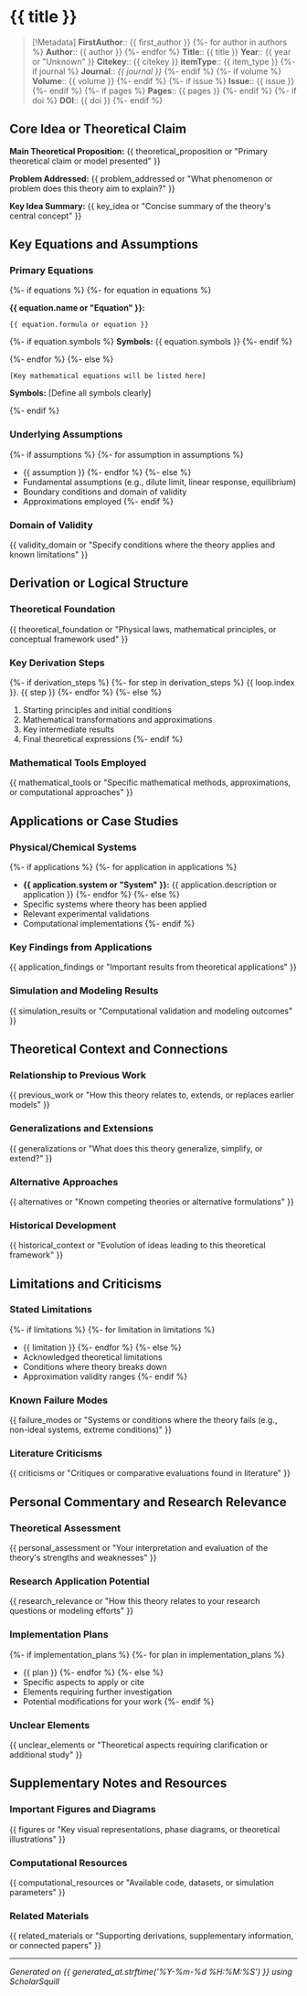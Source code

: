 # {{ title }}

> [!Metadata]
> **FirstAuthor**:: {{ first_author }}
{%- for author in authors %}
> **Author**:: {{ author }}
{%- endfor %}
> **Title**:: {{ title }}
> **Year**:: {{ year or "Unknown" }}
> **Citekey**:: {{ citekey }}
> **itemType**:: {{ item_type }}
{%- if journal %}
> **Journal**:: *{{ journal }}*
{%- endif %}
{%- if volume %}
> **Volume**:: {{ volume }}
{%- endif %}
{%- if issue %}
> **Issue**:: {{ issue }}
{%- endif %}
{%- if pages %}
> **Pages**:: {{ pages }}
{%- endif %}
{%- if doi %}
> **DOI**:: {{ doi }}
{%- endif %}

## Core Idea or Theoretical Claim

**Main Theoretical Proposition:** {{ theoretical_proposition or "Primary theoretical claim or model presented" }}

**Problem Addressed:** {{ problem_addressed or "What phenomenon or problem does this theory aim to explain?" }}

**Key Idea Summary:** {{ key_idea or "Concise summary of the theory's central concept" }}

## Key Equations and Assumptions

### Primary Equations
{%- if equations %}
{%- for equation in equations %}

**{{ equation.name or "Equation" }}:**
```
{{ equation.formula or equation }}
```
{%- if equation.symbols %}
**Symbols:** {{ equation.symbols }}
{%- endif %}

{%- endfor %}
{%- else %}

```
[Key mathematical equations will be listed here]
```
**Symbols:** [Define all symbols clearly]

{%- endif %}

### Underlying Assumptions
{%- if assumptions %}
{%- for assumption in assumptions %}
- {{ assumption }}
{%- endfor %}
{%- else %}
- Fundamental assumptions (e.g., dilute limit, linear response, equilibrium)
- Boundary conditions and domain of validity
- Approximations employed
{%- endif %}

### Domain of Validity
{{ validity_domain or "Specify conditions where the theory applies and known limitations" }}

## Derivation or Logical Structure

### Theoretical Foundation
{{ theoretical_foundation or "Physical laws, mathematical principles, or conceptual framework used" }}

### Key Derivation Steps
{%- if derivation_steps %}
{%- for step in derivation_steps %}
{{ loop.index }}. {{ step }}
{%- endfor %}
{%- else %}
1. Starting principles and initial conditions
2. Mathematical transformations and approximations
3. Key intermediate results
4. Final theoretical expressions
{%- endif %}

### Mathematical Tools Employed
{{ mathematical_tools or "Specific mathematical methods, approximations, or computational approaches" }}

## Applications or Case Studies

### Physical/Chemical Systems
{%- if applications %}
{%- for application in applications %}
- **{{ application.system or "System" }}:** {{ application.description or application }}
{%- endfor %}
{%- else %}
- Specific systems where theory has been applied
- Relevant experimental validations
- Computational implementations
{%- endif %}

### Key Findings from Applications
{{ application_findings or "Important results from theoretical applications" }}

### Simulation and Modeling Results
{{ simulation_results or "Computational validation and modeling outcomes" }}

## Theoretical Context and Connections

### Relationship to Previous Work
{{ previous_work or "How this theory relates to, extends, or replaces earlier models" }}

### Generalizations and Extensions
{{ generalizations or "What does this theory generalize, simplify, or extend?" }}

### Alternative Approaches
{{ alternatives or "Known competing theories or alternative formulations" }}

### Historical Development
{{ historical_context or "Evolution of ideas leading to this theoretical framework" }}

## Limitations and Criticisms

### Stated Limitations
{%- if limitations %}
{%- for limitation in limitations %}
- {{ limitation }}
{%- endfor %}
{%- else %}
- Acknowledged theoretical limitations
- Conditions where theory breaks down
- Approximation validity ranges
{%- endif %}

### Known Failure Modes
{{ failure_modes or "Systems or conditions where the theory fails (e.g., non-ideal systems, extreme conditions)" }}

### Literature Criticisms
{{ criticisms or "Critiques or comparative evaluations found in literature" }}

## Personal Commentary and Research Relevance

### Theoretical Assessment
{{ personal_assessment or "Your interpretation and evaluation of the theory's strengths and weaknesses" }}

### Research Application Potential
{{ research_relevance or "How this theory relates to your research questions or modeling efforts" }}

### Implementation Plans
{%- if implementation_plans %}
{%- for plan in implementation_plans %}
- {{ plan }}
{%- endfor %}
{%- else %}
- Specific aspects to apply or cite
- Elements requiring further investigation
- Potential modifications for your work
{%- endif %}

### Unclear Elements
{{ unclear_elements or "Theoretical aspects requiring clarification or additional study" }}

## Supplementary Notes and Resources

### Important Figures and Diagrams
{{ figures or "Key visual representations, phase diagrams, or theoretical illustrations" }}

### Computational Resources
{{ computational_resources or "Available code, datasets, or simulation parameters" }}

### Related Materials
{{ related_materials or "Supporting derivations, supplementary information, or connected papers" }}

---
*Generated on {{ generated_at.strftime('%Y-%m-%d %H:%M:%S') }} using ScholarSquill*
